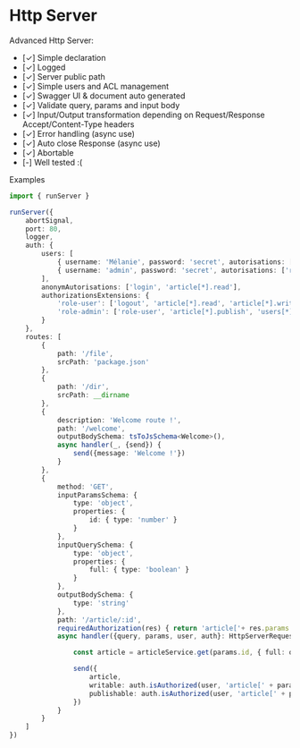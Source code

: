 # Http Server

Advanced Http Server:
- [✓] Simple declaration
- [✓] Logged
- [✓] Server public path
- [✓] Simple users and ACL management
- [✓] Swagger UI & document auto generated
- [✓] Validate query, params and input body
- [✓] Input/Output transformation depending on Request/Response Accept/Content-Type headers
- [✓] Error handling (async use)
- [✓] Auto close Response (async use)
- [✓] Abortable
- [-] Well tested :(

Examples

```typescript
import { runServer }

runServer({
    abortSignal,
    port: 80,
    logger,
    auth: {
        users: [
            { username: 'Mélanie', password: 'secret', autorisations: ['role-user'] },
            { username: 'admin', password: 'secret', autorisations: ['role-admin'] },
        ],
        anonymAutorisations: ['login', 'article[*].read'],
        authorizationsExtensions: {
            'role-user': ['logout', 'article[*].read', 'article[*].write'],
            'role-admin': ['role-user', 'article[*].publish', 'users[*].delete', '!users[admin].delete']
        }
    },
    routes: [
        {
            path: '/file',
            srcPath: 'package.json'
        },
        {
            path: '/dir',
            srcPath: __dirname
        },
        {
            description: 'Welcome route !',
            path: '/welcome',
            outputBodySchema: tsToJsSchema<Welcome>(),
            async handler(_, {send}) {
                send({message: 'Welcome !'})
            }
        },
        {
            method: 'GET',
            inputParamsSchema: {
                type: 'object',
                properties: {
                    id: { type: 'number' }
                }
            },
            inputQuerySchema: {
                type: 'object',
                properties: {
                    full: { type: 'boolean' }
                }
            },
            outputBodySchema: {
                type: 'string'
            },
            path: '/article/:id',
            requiredAuthorization(res) { return 'article['+ res.params.id +'].read' },
            async handler({query, params, user, auth}: HttpServerRequest<{id: number}, {full: boolean}>, {send}: HttpServerResponse<string>) {

                const article = articleService.get(params.id, { full: query.full })

                send({
                    article,
                    writable: auth.isAuthorized(user, 'article[' + params.id + '].write'),
                    publishable: auth.isAuthorized(user, 'article[' + params.id + '].publish')
                })
            }
        }
    ]
})
```